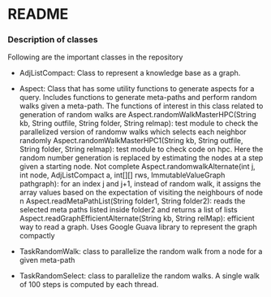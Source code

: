 # README #


### Description of classes ###

Following are the important classes in the repository

* AdjListCompact: Class to represent a knowledge base as a graph. 

* Aspect: Class that has some utility functions to generate aspects for a query. Includes functions to generate meta-paths and perform random walks given a meta-path. The functions of interest in this class related to generation of random walks are
  Aspect.randomWalkMasterHPC(String kb, String outfile, String folder, String relmap): test module to check the parallelized version of randomw walks which selects each neighbor randomly
  Aspect.randomWalkMasterHPC1(String kb, String outfile, String folder, String relmap): test module to check code on hpc. Here the random number generation is replaced by estimating the nodes at a step given a starting node. Not complete
  Aspect.randomwalkAlternate(int j, int node, AdjListCompact a, int[][] rws, ImmutableValueGraph pathgraph): for an index j and j+1, instead of random walk, it assigns the array values based on the expectation of visiting the neighbours of node n
  Aspect.readMetaPathList(String folder1, String folder2): reads the selected meta paths listed inside folder2 and returns a list of lists
  Aspect.readGraphEfficientAlternate(String kb, String relMap): efficient way to read a graph. Uses Google Guava library to represent the graph compactly
  
* TaskRandomWalk: class to parallelize the random walk from a node for a given meta-path

* TaskRandomSelect: class to parallelize the random walks. A single walk of 100 steps is computed by each thread. 

